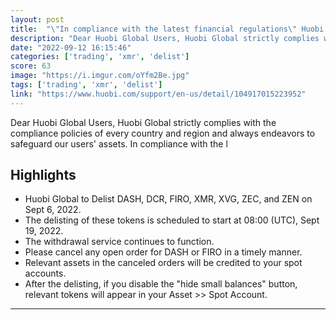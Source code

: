 ```yaml
---
layout: post
title:  "\"In compliance with the latest financial regulations\" Huobi is about to delist Monero (and other data protection coins)"
description: "Dear Huobi Global Users, Huobi Global strictly complies with the compliance policies of every country and region and always endeavors to safeguard our users' assets. In compliance with the l"
date: "2022-09-12 16:15:46"
categories: ['trading', 'xmr', 'delist']
score: 63
image: "https://i.imgur.com/oYfm2Be.jpg"
tags: ['trading', 'xmr', 'delist']
link: "https://www.huobi.com/support/en-us/detail/104917015223952"
---
```


Dear Huobi Global Users, Huobi Global strictly complies with the compliance policies of every country and region and always endeavors to safeguard our users' assets. In compliance with the l

## Highlights

- Huobi Global to Delist DASH, DCR, FIRO, XMR, XVG, ZEC, and ZEN on Sept 6, 2022.
- The delisting of these tokens is scheduled to start at 08:00 (UTC), Sept 19, 2022.
- The withdrawal service continues to function.
- Please cancel any open order for DASH or FIRO in a timely manner.
- Relevant assets in the canceled orders will be credited to your spot accounts.
- After the delisting, if you disable the "hide small balances" button, relevant tokens will appear in your Asset >> Spot Account.

---
